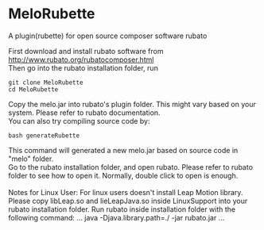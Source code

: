 # MeloRubette
A plugin(rubette) for open source composer software rubato<br />

First download and install rubato software from http://www.rubato.org/rubatocomposer.html<br />
Then go into the rubato installation folder, run
```
git clone MeloRubette
cd MeloRubette
```
Copy the melo.jar into rubato's plugin folder. This might vary based on your system. Please refer to rubato documentation. <br/>
You can also try compiling source code by: <br>
```
bash generateRubette
```
This command will generated a new melo.jar based on source code in "melo" folder.
<br>
Go to the rubato installation folder, and open rubato.
Please refer to rubato folder to see how to open it. Normally, double click to open is enough.<br/>
<br/>
Notes for Linux User:
For linux users doesn't install Leap Motion library. Please copy libLeap.so and lieLeapJava.so inside LinuxSupport into your rubato installation folder.
Run rubato inside installation folder with the following command:
...
java -Djava.library.path=./ -jar rubato.jar
...
